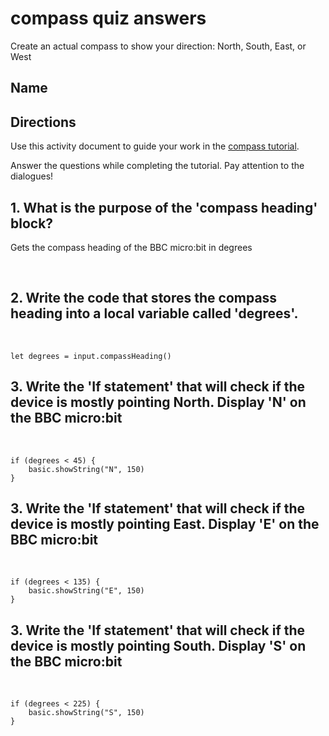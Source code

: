 # compass quiz answers

Create an actual compass to show your direction: North, South, East, or West 

## Name

## Directions

Use this activity document to guide your work in the [compass tutorial](/lessons/compass/tutorial).

Answer the questions while completing the tutorial. Pay attention to the dialogues!

## 1. What is the purpose of the 'compass heading' block?

Gets the compass heading of the BBC micro:bit in degrees

<br/>

## 2. Write the code that stores the compass heading into a local variable called 'degrees'. 

<br/>

```
let degrees = input.compassHeading()
```

## 3. Write the 'If statement' that will check if the device is mostly pointing North. Display 'N' on the BBC micro:bit 

<br />

```
if (degrees < 45) {
    basic.showString("N", 150)
}
```

## 3. Write the 'If statement' that will check if the device is mostly pointing East. Display 'E' on the BBC micro:bit 

<br />

```
if (degrees < 135) {
    basic.showString("E", 150)
}
```

## 3. Write the 'If statement' that will check if the device is mostly pointing South. Display 'S' on the BBC micro:bit 

<br />

```
if (degrees < 225) {
    basic.showString("S", 150)
}
```

